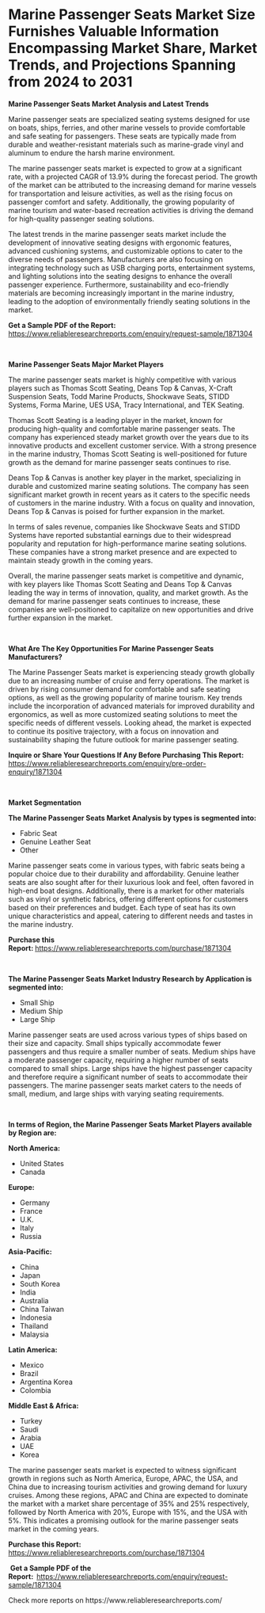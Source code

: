 <p><h1>Marine Passenger Seats Market Size Furnishes Valuable Information Encompassing Market Share, Market Trends, and Projections Spanning from 2024 to 2031</h1></p><p><strong>Marine Passenger Seats Market Analysis and Latest Trends</strong></p>
<p><p>Marine passenger seats are specialized seating systems designed for use on boats, ships, ferries, and other marine vessels to provide comfortable and safe seating for passengers. These seats are typically made from durable and weather-resistant materials such as marine-grade vinyl and aluminum to endure the harsh marine environment.</p><p>The marine passenger seats market is expected to grow at a significant rate, with a projected CAGR of 13.9% during the forecast period. The growth of the market can be attributed to the increasing demand for marine vessels for transportation and leisure activities, as well as the rising focus on passenger comfort and safety. Additionally, the growing popularity of marine tourism and water-based recreation activities is driving the demand for high-quality passenger seating solutions.</p><p>The latest trends in the marine passenger seats market include the development of innovative seating designs with ergonomic features, advanced cushioning systems, and customizable options to cater to the diverse needs of passengers. Manufacturers are also focusing on integrating technology such as USB charging ports, entertainment systems, and lighting solutions into the seating designs to enhance the overall passenger experience. Furthermore, sustainability and eco-friendly materials are becoming increasingly important in the marine industry, leading to the adoption of environmentally friendly seating solutions in the market.</p></p>
<p><strong>Get a Sample PDF of the Report:&nbsp;</strong> <a href="https://www.reliableresearchreports.com/enquiry/request-sample/1871304">https://www.reliableresearchreports.com/enquiry/request-sample/1871304</a></p>
<p>&nbsp;</p>
<p><strong>Marine Passenger Seats Major Market Players</strong></p>
<p><p>The marine passenger seats market is highly competitive with various players such as Thomas Scott Seating, Deans Top & Canvas, X-Craft Suspension Seats, Todd Marine Products, Shockwave Seats, STIDD Systems, Forma Marine, UES USA, Tracy International, and TEK Seating. </p><p>Thomas Scott Seating is a leading player in the market, known for producing high-quality and comfortable marine passenger seats. The company has experienced steady market growth over the years due to its innovative products and excellent customer service. With a strong presence in the marine industry, Thomas Scott Seating is well-positioned for future growth as the demand for marine passenger seats continues to rise.</p><p>Deans Top & Canvas is another key player in the market, specializing in durable and customized marine seating solutions. The company has seen significant market growth in recent years as it caters to the specific needs of customers in the marine industry. With a focus on quality and innovation, Deans Top & Canvas is poised for further expansion in the market.</p><p>In terms of sales revenue, companies like Shockwave Seats and STIDD Systems have reported substantial earnings due to their widespread popularity and reputation for high-performance marine seating solutions. These companies have a strong market presence and are expected to maintain steady growth in the coming years.</p><p>Overall, the marine passenger seats market is competitive and dynamic, with key players like Thomas Scott Seating and Deans Top & Canvas leading the way in terms of innovation, quality, and market growth. As the demand for marine passenger seats continues to increase, these companies are well-positioned to capitalize on new opportunities and drive further expansion in the market.</p></p>
<p>&nbsp;</p>
<p><strong>What Are The Key Opportunities For Marine Passenger Seats Manufacturers?</strong></p>
<p><p>The Marine Passenger Seats market is experiencing steady growth globally due to an increasing number of cruise and ferry operations. The market is driven by rising consumer demand for comfortable and safe seating options, as well as the growing popularity of marine tourism. Key trends include the incorporation of advanced materials for improved durability and ergonomics, as well as more customized seating solutions to meet the specific needs of different vessels. Looking ahead, the market is expected to continue its positive trajectory, with a focus on innovation and sustainability shaping the future outlook for marine passenger seating.</p></p>
<p><strong>Inquire or Share Your Questions If Any Before Purchasing This Report:</strong> <a href="https://www.reliableresearchreports.com/enquiry/pre-order-enquiry/1871304">https://www.reliableresearchreports.com/enquiry/pre-order-enquiry/1871304</a></p>
<p>&nbsp;</p>
<p><strong>Market Segmentation</strong></p>
<p><strong>The Marine Passenger Seats Market Analysis by types is segmented into:</strong></p>
<p><ul><li>Fabric Seat</li><li>Genuine Leather Seat</li><li>Other</li></ul></p>
<p><p>Marine passenger seats come in various types, with fabric seats being a popular choice due to their durability and affordability. Genuine leather seats are also sought after for their luxurious look and feel, often favored in high-end boat designs. Additionally, there is a market for other materials such as vinyl or synthetic fabrics, offering different options for customers based on their preferences and budget. Each type of seat has its own unique characteristics and appeal, catering to different needs and tastes in the marine industry.</p></p>
<p><strong>Purchase this Report:&nbsp;</strong><a href="https://www.reliableresearchreports.com/purchase/1871304">https://www.reliableresearchreports.com/purchase/1871304</a></p>
<p>&nbsp;</p>
<p><strong>The Marine Passenger Seats Market Industry Research by Application is segmented into:</strong></p>
<p><ul><li>Small Ship</li><li>Medium Ship</li><li>Large Ship</li></ul></p>
<p><p>Marine passenger seats are used across various types of ships based on their size and capacity. Small ships typically accommodate fewer passengers and thus require a smaller number of seats. Medium ships have a moderate passenger capacity, requiring a higher number of seats compared to small ships. Large ships have the highest passenger capacity and therefore require a significant number of seats to accommodate their passengers. The marine passenger seats market caters to the needs of small, medium, and large ships with varying seating requirements.</p></p>
<p>&nbsp;</p>
<p><strong>In terms of Region, the Marine Passenger Seats Market Players available by Region are:</strong></p>
<p>
    <p> <strong> North America: </strong>
        <ul>
            <li>United States</li>
            <li>Canada</li>
        </ul>
        </p> 
    <p> <strong> Europe: </strong>
        <ul>
            <li>Germany</li>
            <li>France</li>
            <li>U.K.</li>
            <li>Italy</li>
            <li>Russia</li>
        </ul>
        </p> 
    <p> <strong> Asia-Pacific: </strong>
        <ul>
            <li>China</li>
            <li>Japan</li>
            <li>South Korea</li>
            <li>India</li>
            <li>Australia</li>
            <li>China Taiwan</li>
            <li>Indonesia</li>
            <li>Thailand</li>
            <li>Malaysia</li>
        </ul>
        </p> 
    <p> <strong> Latin America: </strong>
        <ul>
            <li>Mexico</li>
            <li>Brazil</li>
            <li>Argentina Korea</li>
            <li>Colombia</li>
        </ul>
        </p> 
    <p> <strong> Middle East & Africa: </strong>
        <ul>
            <li>Turkey</li>
            <li>Saudi</li>
            <li>Arabia</li>
            <li>UAE</li>
            <li>Korea</li>
        </ul>
    </p>
    </p>
<p><p>The marine passenger seats market is expected to witness significant growth in regions such as North America, Europe, APAC, the USA, and China due to increasing tourism activities and growing demand for luxury cruises. Among these regions, APAC and China are expected to dominate the market with a market share percentage of 35% and 25% respectively, followed by North America with 20%, Europe with 15%, and the USA with 5%. This indicates a promising outlook for the marine passenger seats market in the coming years.</p></p>
<p><strong>Purchase this Report: </strong><a href="https://www.reliableresearchreports.com/purchase/1871304">https://www.reliableresearchreports.com/purchase/1871304</a></p>
<p>&nbsp;<strong>Get a Sample PDF of the Report:&nbsp;&nbsp;</strong><a href="https://www.reliableresearchreports.com/enquiry/request-sample/1871304">https://www.reliableresearchreports.com/enquiry/request-sample/1871304</a></p>
<p><strong></strong></p>
<p>Check more reports on https://www.reliableresearchreports.com/</p>